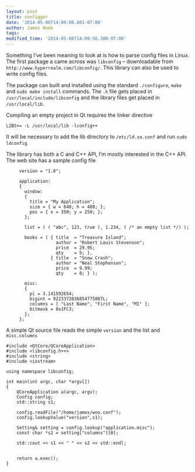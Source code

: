 ```yaml
---
layout: post
title: configger 
date: '2014-05-06T14:00:00.001-07:00'
author: James Hook
tags: 
modified_time: '2014-05-06T14:00:56.380-07:00'
---
```


Something I’ve been meaning to look at is how to parse config files in Linux. The first package a came across was ```libconfig``` – downloadable from ```http://www.hyperrealm.com/libconfig/```. This library can also be used to write config files.

The package can built and installed using the standard ```./configure```, ```make``` and ```sudo make install``` commands. The ```.h``` file gets placed in ```/usr/local/include/libconfig``` and the library files get placed in ```/usr/local/lib```. 

Compiling an empty project in Qt requires the linker directive 

```
LIBS+= -L /usr/local/lib -lconfig++
``` 
It will be necessary to add the lib directory to ```/etc/ld.so.conf``` and run ```sudo ldconfig```.

The library has both a C and C++ API, I’m mostly interested in the C++ API. The web site has a sample config file

```
     version = "1.0";
     
     application:
     {
       window:
       {
         title = "My Application";
         size = { w = 640; h = 480; };
         pos = { x = 350; y = 250; };
       };
     
       list = ( ( "abc", 123, true ), 1.234, ( /* an empty list */) );
     
       books = ( { title  = "Treasure Island";
                   author = "Robert Louis Stevenson";
                   price  = 29.95;
                   qty    = 5; },
                 { title  = "Snow Crash";
                   author = "Neal Stephenson";
                   price  = 9.99;
                   qty    = 8; } );
     
       misc:
       {
         pi = 3.141592654;
         bigint = 9223372036854775807L;
         columns = [ "Last Name", "First Name", "MI" ];
         bitmask = 0x1FC3;
       };
     };

```

A simple Qt source file reads the simple ```version``` and the list and ```misc.columns```

```
#include <QtCore/QCoreApplication>
#include <libconfig.h++>
#include <string>
#include <iostream>

using namespace libconfig;

int main(int argc, char *argv[])
{
    QCoreApplication a(argc, argv);
    Config config;
    std::string s1;

    config.readFile("/home/james/woo.conf");
    config.lookupValue("version",s1);

    Setting& setting = config.lookup("application.misc");
    const char *s2 = setting["columns"][0];

    std::cout << s1 << " " << s2 << std::endl;


    return a.exec();
}

```


